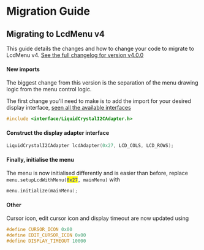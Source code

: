 # Migration Guide

## Migrating to LcdMenu v4

This guide details the changes and how to change your code to migrate to LcdMenu v4. [See the full changelog for version v4.0.0](https://github.com/forntoh/LcdMenu/releases/tag/4.0.0)

#### New imports

The biggest change from this version is the separation of the menu drawing logic from the menu control logic.

The first change you'll need to make is to add the import for your desired display interface, [seen all the available interfaces](https://github.com/forntoh/LcdMenu/tree/master/src/interface)

```cpp
#include <interface/LiquidCrystalI2CAdapter.h>
```

#### Construct the display adapter interface

```cpp
LiquidCrystalI2CAdapter lcdAdapter(0x27, LCD_COLS, LCD_ROWS);
```

#### Finally, initialise the  menu

The menu is now initialised differently and is easier than before, replace `menu.setupLcdWithMenu(`<mark style="color:blue;">`0x27`</mark>`, mainMenu)` with

```cpp
menu.initialize(mainMenu);
```

#### Other

Cursor icon, edit cursor icon and display timeout are now updated using&#x20;

```cpp
#define CURSOR_ICON 0x00
#define EDIT_CURSOR_ICON 0x00
#define DISPLAY_TIMEOUT 10000
```
